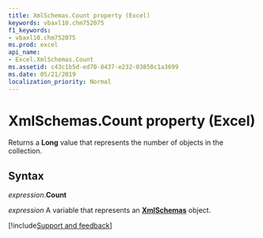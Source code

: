 ```yaml
---
title: XmlSchemas.Count property (Excel)
keywords: vbaxl10.chm752075
f1_keywords:
- vbaxl10.chm752075
ms.prod: excel
api_name:
- Excel.XmlSchemas.Count
ms.assetid: c43c1b5d-ed70-8437-e232-03850c1a3699
ms.date: 05/21/2019
localization_priority: Normal
---
```



# XmlSchemas.Count property (Excel)

Returns a **Long** value that represents the number of objects in the collection.


## Syntax

_expression_.**Count**

_expression_ A variable that represents an **[XmlSchemas](Excel.XmlSchemas.md)** object.



[!include[Support and feedback](~/includes/feedback-boilerplate.md)]